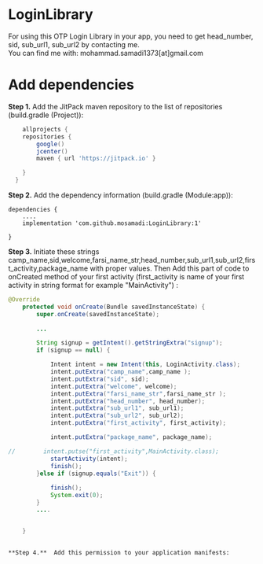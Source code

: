 # LoginLibrary

For using this OTP Login Library  in your app, you need to get head_number, sid, sub_url1, sub_url2 by contacting me.  
You can find me with: mohammad.samadi1373[at]gmail.com

Add dependencies
=====

**Step 1.** Add the JitPack maven repository to the list of repositories (build.gradle (Project)):

```gradle
    allprojects {
    repositories {
        google()
        jcenter()
        maven { url 'https://jitpack.io' }

    }
  }
```
**Step 2.**  Add the dependency information (build.gradle (Module:app)):


```
dependencies {
    ....
    implementation 'com.github.mosamadi:LoginLibrary:1'

}
```

**Step 3.**  Initiate these strings camp_name,sid,welcome,farsi_name_str,head_number,sub_url1,sub_url2,first_activity,package_name with proper values. Then Add this part of code to onCreated method of your first activity (first_activity is name of your first activity in string format for example "MainActivity") :


```java
@Override
    protected void onCreate(Bundle savedInstanceState) {
        super.onCreate(savedInstanceState);
        
        ...

        String signup = getIntent().getStringExtra("signup");
        if (signup == null) {

            Intent intent = new Intent(this, LoginActivity.class);
            intent.putExtra("camp_name",camp_name );
            intent.putExtra("sid", sid);
            intent.putExtra("welcome", welcome);
            intent.putExtra("farsi_name_str",farsi_name_str );
            intent.putExtra("head_number", head_number);
            intent.putExtra("sub_url1", sub_url1);
            intent.putExtra("sub_url2", sub_url2);
            intent.putExtra("first_activity", first_activity);

            intent.putExtra("package_name", package_name);

//        intent.putse("first_activity",MainActivity.class);
            startActivity(intent);
            finish();
        }else if (signup.equals("Exit")) {
            
            finish();
            System.exit(0);
        }
        ....


    }
        
```

```
**Step 4.**  Add this permission to your application manifests:


```
<uses-permission android:name="android.permission.INTERNET" />
    
<uses-permission android:name="android.permission.ACCESS_NETWORK_STATE" />
<uses-permission android:name="android.permission.REORDER_TASKS" />

<uses-permission android:name="android.permission.READ_SMS" />

<uses-permission android:name="android.permission.RECEIVE_SMS" />

```


